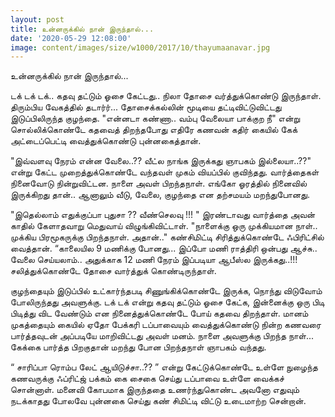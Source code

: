 ```yaml
---
layout: post
title: உன்னருக்கில் நான் இருந்தால்...
date: '2020-05-29 12:08:00'
image: content/images/size/w1000/2017/10/thayumaanavar.jpg
---
```


உன்னருக்கில் நான் இருந்தால்...


டக் டக் டக்.. கதவு தட்டும் ஓசை கேட்டது.. நிலா தோசை வர்த்துக்கொண்டு இருந்தாள். திரும்பிய வேகத்தில் தடார்ர்... தோசைக்கல்லின் மூடியை தட்டிவிட்டுவிட்டது இடுப்பிலிருந்த குழந்தை. "என்னடா கண்ணா.. வம்பு வேலையா பாக்குற நீ" என்று சொல்லிக்கொண்டே கதவைத் திறந்தபோது எதிரே கணவன் கதிர் கையில் கேக் அட்டைப்பெட்டி வைத்துக்கொண்டு புன்னகைத்தான்.

"இவ்வளவு நேரம் என்ன வேலை..?? வீட்ல நாங்க இருக்கது ஞாபகம் இல்லையா..??" என்று கேட்ட முறைத்துக்கொண்டே வந்தவள் முகம் வியப்பில் குவிந்தது. வார்த்தைகள் நினைவோடு நின்றுவிட்டன. நாளை அவள் பிறந்தநாள். எங்கோ ஓரத்தில் நினைவில் இருக்கிறது தான்.. ஆனாலும் வீடு, வேலை, குழந்தை என தற்சமயம் மறந்துபோனது.

"இதெல்லாம் எதுக்குப்பா புதுசா ?? வீண்செலவு !!! " இரண்டாவது வார்த்தை அவன் காதில் கேளாதவாறு மெதுவாய் விழுங்கிவிட்டாள்.
"நாளைக்கு ஒரு முக்கியமான நாள்.. முக்கிய பிரமூகருக்கு பிறந்தநாள். அதான்.." கண்சிமிட்டி சிரித்துக்கொண்டே ஃபிரிட்சில் வைத்தான்.
“காலையில 9 மணிக்கு போனது... இப்போ மணி ராத்திரி ஒன்பது ஆச்சு.. வேலை செய்யலாம்.. அதுக்காக 12 மணி நேரம் இப்படியா ஆபீஸ்ல இருக்கது..!!! சலித்துக்கொண்டே தோசை வார்த்துக் கொண்டிருந்தாள்.

குழந்தையும் இடுப்பில் உட்கார்ந்தபடி சிணுங்கிக்கொண்டே இருக்க, நொந்து விடுவோம் போலிருந்தது அவளுக்கு. டக் டக் என்று கதவு தட்டும் ஓசை கேட்க, இன்னைக்கு ஒரு பிடி பிடித்து விட வேண்டும் என நினைத்துக்கொண்டே போய் கதவை திறந்தாள்.
மானம் முகத்தையும் கையில் ஏதோ பேக்கரி டப்பாவையும் வைத்துக்கொண்டு நின்ற கணவரை பார்த்தவுடன் அப்படியே மாறிவிட்டது அவள் மனம்.
நாளை அவளுக்கு பிறந்த நாள்... கேக்கை பார்த்த பிறகுதான் மறந்து போன பிறந்தநாள் ஞாபகம் வந்தது.

“ சாரிப்பா ரொம்ப லேட் ஆயிடுச்சா..?? ” என்று கேட்டுக்கொண்டே உள்ளே நுழைந்த கணவருக்கு ஃப்ரிட்ஜ் பக்கம் கை சைகை செய்து டப்பாவை உள்ளே வைக்கச் சொன்னாள்.
மனைவி கோபமாக இருந்ததை உணர்ந்துகொண்ட அவனோ எதுவும் நடக்காதது போலவே புன்னகை செய்து கண் சிமிட்டி விட்டு உடைமாற்ற சென்றான்.